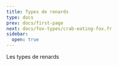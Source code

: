 ```yaml
---
title: Types de renards
type: docs
prev: docs/first-page
next: docs/fox-types/crab-eating-fox.fr
sidebar:
  open: true
---
```


Les types de renards
